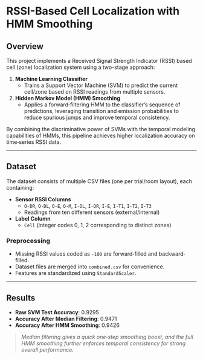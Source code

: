 # RSSI-Based Cell Localization with HMM Smoothing

## Overview

This project implements a Received Signal Strength Indicator (RSSI) based cell (zone) localization system using a two-stage approach:

1. **Machine Learning Classifier**  
   - Trains a Support Vector Machine (SVM) to predict the current cell/zone based on RSSI readings from multiple sensors.
2. **Hidden Markov Model (HMM) Smoothing**  
   - Applies a forward‐filtering HMM to the classifier’s sequence of predictions, leveraging transition and emission probabilities to reduce spurious jumps and improve temporal consistency.

By combining the discriminative power of SVMs with the temporal modeling capabilities of HMMs, this pipeline achieves higher localization accuracy on time‐series RSSI data.

---

## Dataset

The dataset consists of multiple CSV files (one per trial/room layout), each containing:

- **Sensor RSSI Columns**  
  - `O-DR`, `O-DL`, `O-E`, `O-M`, `I-DL`, `I-DR`, `I-E`, `I-T1`, `I-T2`, `I-T3`  
  - Readings from ten different sensors (external/internal)  
- **Label Column**  
  - `Cell` (integer codes 0, 1, 2 corresponding to distinct zones)

### Preprocessing

- Missing RSSI values coded as `-100` are forward‐filled and backward‐filled.
- Dataset files are merged into `combined.csv` for convenience.
- Features are standardized using `StandardScaler`.

---

## Results

- **Raw SVM Test Accuracy**: 0.9295  
- **Accuracy After Median Filtering**: 0.9471  
- **Accuracy After HMM Smoothing**: 0.9426  

> *Median filtering gives a quick one‐step smoothing boost, and the full HMM smoothing further enforces temporal consistency for strong overall performance.*
